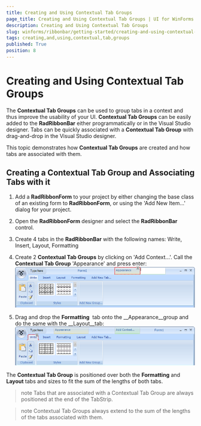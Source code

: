 ```yaml
---
title: Creating and Using Contextual Tab Groups
page_title: Creating and Using Contextual Tab Groups | UI for WinForms Documentation
description: Creating and Using Contextual Tab Groups
slug: winforms/ribbonbar/getting-started/creating-and-using-contextual-tab-groups
tags: creating,and,using,contextual,tab,groups
published: True
position: 8
---
```


# Creating and Using Contextual Tab Groups

The __Contextual Tab Groups__ can be used to group tabs in a context and thus improve the usability of your UI. __Contextual Tab Groups__ can be easily added to the __RadRibbonBar__ either programmatically or in the Visual Studio designer. Tabs can be quickly associated with a __Contextual Tab Group__ with drag-and-drop in the Visual Studio designer.

This topic demonstrates how __Contextual Tab Groups__ are created and how tabs are associated with them.

## Creating a Contextual Tab Group and Associating Tabs with it

1. Add a __RadRibbonForm__ to your project by either changing the base class of an existing form to __RadRibbonForm__, or using the 'Add New Item...' dialog for your project.

2. Open the __RadRibbonForm__ designer and select the __RadRibbonBar__ control.

3. Create 4 tabs in the __RadRibbonBar__ with the following names: Write, Insert, Layout, Formatting

4. Create 2 __Contextual Tab Groups__ by clicking on 'Add Context...'. Call the __Contextual Tab Group__ 'Appearance' and press enter:![ribbonbar-creating-and-using-contextual-tab-groups 001](images/ribbonbar-creating-and-using-contextual-tab-groups001.png)

5. Drag and drop the __Formatting__  tab onto the __Appearance__group and do the same with the __Layout__tab:![ribbonbar-creating-and-using-contextual-tab-groups 002](images/ribbonbar-creating-and-using-contextual-tab-groups002.png)

The __Contextual Tab Group__ is positioned over both the __Formatting__ and __Layout__ tabs and sizes to fit the sum of the lengths of both tabs.

>note Tabs that are associated with a Contextual Tab Group are always positioned at the end of the TabStrip.
>

>note Contextual Tab Groups always extend to the sum of the lengths of the tabs associated with them.
>